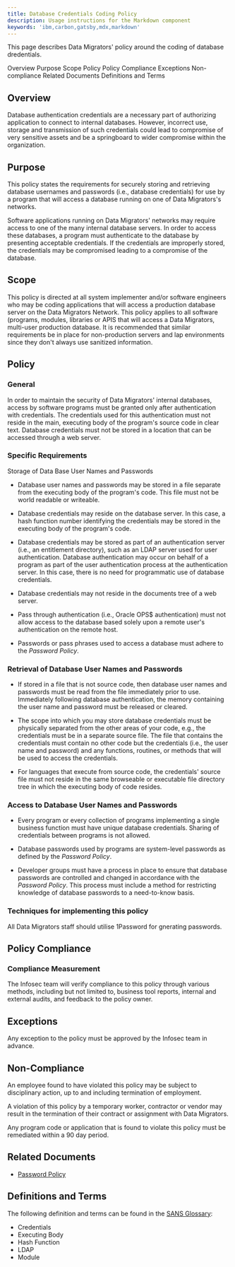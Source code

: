 ```yaml
---
title: Database Credentials Coding Policy
description: Usage instructions for the Markdown component
keywords: 'ibm,carbon,gatsby,mdx,markdown'
---
```


<PageDescription>

This page describes Data Migrators' policy around the coding of database dredentials.

</PageDescription>

<AnchorLinks>
  <AnchorLink>Overview</AnchorLink>
  <AnchorLink>Purpose</AnchorLink>
  <AnchorLink>Scope</AnchorLink>
  <AnchorLink>Policy</AnchorLink>
  <AnchorLink>Policy Compliance</AnchorLink>
  <AnchorLink>Exceptions</AnchorLink>
  <AnchorLink>Non-compliance</AnchorLink>
  <AnchorLink>Related Documents</AnchorLink>
  <AnchorLink>Definitions and Terms</AnchorLink>
</AnchorLinks>

## Overview

Database authentication credentials are a necessary part of authorizing
application to connect to internal databases. However, incorrect use,
storage and transmission of such credentials could lead to compromise of
very sensitive assets and be a springboard to wider compromise within
the organization.

## Purpose

This policy states the requirements for securely storing and retrieving
database usernames and passwords (i.e., database credentials) for use by
a program that will access a database running on one of Data Migrators\'s networks.

Software applications running on Data Migrators' networks may
require access to one of the many internal database servers. In order to
access these databases, a program must authenticate to the database by
presenting acceptable credentials. If the credentials are improperly
stored, the credentials may be compromised leading to a compromise of
the database.

## Scope

This policy is directed at all system implementer and/or software
engineers who may be coding applications that will access a production
database server on the Data Migrators Network. This policy applies to
all software (programs, modules, libraries or APIS that will access a
Data Migrators, multi-user production database. It is recommended that
similar requirements be in place for non-production servers and lap
environments since they don't always use sanitized information.

## Policy

### General

In order to maintain the security of Data Migrators' internal
databases, access by software programs must be granted only after
authentication with credentials. The credentials used for this
authentication must not reside in the main, executing body of the
program\'s source code in clear text. Database credentials must not be
stored in a location that can be accessed through a web server.

### Specific Requirements

Storage of Data Base User Names and Passwords

-   Database user names and passwords may be stored in a file separate
    from the executing body of the program\'s code. This file must not
    be world readable or writeable.

-   Database credentials may reside on the database server. In this
    case, a hash function number identifying the credentials may be
    stored in the executing body of the program\'s code.

-   Database credentials may be stored as part of an authentication
    server (i.e., an entitlement directory), such as an LDAP server used
    for user authentication. Database authentication may occur on behalf
    of a program as part of the user authentication process at the
    authentication server. In this case, there is no need for
    programmatic use of database credentials.

-   Database credentials may not reside in the documents tree of a web
    server.

-   Pass through authentication (i.e., Oracle OPS\$ authentication) must
    not allow access to the database based solely upon a remote user\'s
    authentication on the remote host.

-   Passwords or pass phrases used to access a database must adhere to
    the *Password Policy*.

### Retrieval of Database User Names and Passwords

-   If stored in a file that is not source code, then database user
    names and passwords must be read from the file immediately prior
    to use. Immediately following database authentication, the memory
    containing the user name and password must be released or cleared.

-   The scope into which you may store database credentials must be
    physically separated from the other areas of your code, e.g., the
    credentials must be in a separate source file. The file that
    contains the credentials must contain no other code but the
    credentials (i.e., the user name and password) and any functions,
    routines, or methods that will be used to access the credentials.

-   For languages that execute from source code, the credentials\'
    source file must not reside in the same browseable or executable
    file directory tree in which the executing body of code resides.

### Access to Database User Names and Passwords

-   Every program or every collection of programs implementing a single
    business function must have unique database credentials. Sharing of
    credentials between programs is not allowed.

-   Database passwords used by programs are system-level passwords as
    defined by the *Password Policy*.

-   Developer groups must have a process in place to ensure that
    database passwords are controlled and changed in accordance with the
    *Password Policy*. This process must include a method for
    restricting knowledge of database passwords to a need-to-know basis.

### Techniques for implementing this policy

All Data Migrators staff should utilise 1Password for gnerating passwords.

## Policy Compliance

### Compliance Measurement

The Infosec team will verify compliance to this policy through various
methods, including but not limited to, business tool reports, internal
and external audits, and feedback to the policy owner.

## Exceptions

Any exception to the policy must be approved by the Infosec team in
advance.

## Non-Compliance

An employee found to have violated this policy may be subject to
disciplinary action, up to and including termination of employment.

A violation of this policy by a temporary worker, contractor or vendor
may result in the termination of their contract or assignment with
Data Migrators.

Any program code or application that is found to violate this policy
must be remediated within a 90 day period.

## Related Documents

-   [Password Policy](password_construction_guidelines)

## Definitions and Terms

The following definition and terms can be found in the [SANS Glossary](https://www.sans.org/security-resources/glossary-of-terms/):

-   Credentials
-   Executing Body
-   Hash Function
-   LDAP
-   Module
